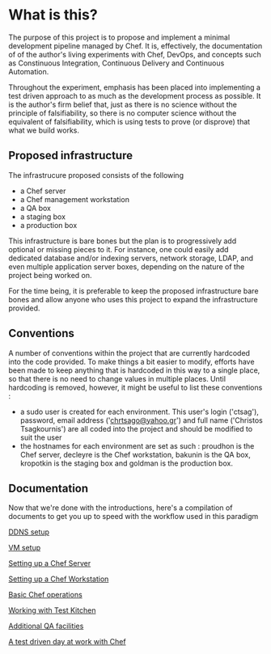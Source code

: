 # What is this?

The purpose of this project is to propose and implement a minimal development pipeline managed by Chef. It is, effectively, the documentation of of the author's living experiments with Chef, DevOps, and concepts such as Constinuous Integration, Continuous Delivery and Continuous Automation.

Throughout the experiment, emphasis has been placed into implementing a test driven approach to as much as the development process as possible. It is the author's firm belief that, just as there is no science without the principle of falsifiability, so there is no computer science without the equivalent of falsifiability, which is using tests to prove (or disprove) that what we build works.

## Proposed infrastructure

The infrastrucure proposed consists of the following

- a Chef server
- a Chef management workstation
- a QA box
- a staging box
- a production box

This infrastructure is bare bones but the plan is to progressively add optional or missing pieces to it. For instance, one could easily add dedicated database and/or indexing servers, network storage, LDAP, and even multiple application server boxes, depending on the nature of the project being worked on.

For the time being, it is preferable to keep the proposed infrastructure bare bones and allow anyone who uses this project to expand the infrastructure provided.

## Conventions

A number of conventions within the project that are currently hardcoded into the code provided. To make things a bit easier to modify, efforts have been made to keep anything that is hardcoded in this way to a single place, so that there is no need to change values in multiple places. Until hardcoding is removed, however, it might be useful to list these conventions :

- a sudo user is created for each environment. This user's login ('ctsag'), password, email address ('chrtsago@yahoo.gr') and full name ('Christos Tsagkournis') are all coded into the project and should be modified to suit the user
- the hostnames for each environment are set as such : proudhon is the Chef server, decleyre is the Chef workstation, bakunin is the QA box, kropotkin is the staging  box and goldman is the production box.

## Documentation

Now that we're done with the introductions, here's a compilation of documents to get you up to speed with the workflow used in this paradigm

[DDNS setup](/doc/ddns-setup.md)

[VM setup](/doc/vm-setup.md)

[Setting up a Chef Server](/doc/chef-server-setup.md)

[Setting up a Chef Workstation](/doc/chef-workstation-setup.md)

[Basic Chef operations](/doc/basic-chef-operations.md)

[Working with Test Kitchen](/doc/working-with-test-kitchen.md)

[Additional QA facilities](/doc/additional-qa-facilities.md)

[A test driven day at work with Chef](/doc/a-test-driven-day-at-work-with-chef.md)
